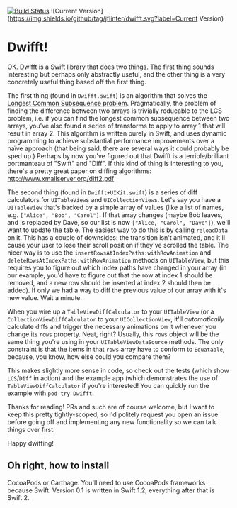[![Build Status](https://travis-ci.org/jflinter/Dwifft.svg?branch=master)](https://travis-ci.org/jflinter/Dwifft)
![Current Version](https://img.shields.io/github/tag/jflinter/dwifft.svg?label=Current Version)


Dwifft!
===

OK. Dwifft is a Swift library that does two things. The first thing sounds interesting but perhaps only abstractly useful, and the other thing is a very concretely useful thing based off the first thing.

The first thing (found in `Dwifft.swift`) is an algorithm that solves the [Longest Common Subsequence problem](https://en.wikipedia.org/wiki/Longest_common_subsequence_problem). Pragmatically, the problem of finding the difference between two arrays is trivially reducable to the LCS problem, i.e. if you can find the longest common subsequence between two arrays, you've also found a series of transforms to apply to array 1 that will result in array 2. This algorithm is written purely in Swift, and uses dynamic programming to achieve substantial performance improvements over a naïve approach (that being said, there are several ways it could probably be sped up.) Perhaps by now you've figured out that Dwifft is a terrible/brilliant portmanteau of "Swift" and "Diff". If this kind of thing is interesting to you, there's a pretty great paper on diffing algorithms: http://www.xmailserver.org/diff2.pdf

The second thing (found in `Dwifft+UIKit.swift`) is a series of diff calculators for `UITableView`s and `UICollectionView`s. Let's say you have a `UITableView` that's backed by a simple array of values (like a list of names, e.g. `["Alice", "Bob", "Carol"]`. If that array changes (maybe Bob leaves, and is replaced by Dave, so our list is now `["Alice, "Carol", "Dave"]`), we'll want to update the table. The easiest way to do this is by calling `reloadData` on it. This has a couple of downsides: the transition isn't animated, and it'll cause your user to lose their scroll position if they've scrolled the table. The nicer way is to use the `insertRowsAtIndexPaths:withRowAnimation` and `deleteRowsAtIndexPaths:withRowAnimation` methods on `UITableView`, but this requires you to figure out which index paths have changed in your array (in our example, you'd have to figure out that the row at index 1 should be removed, and a new row should be inserted at index 2 should then be added). If only we had a way to diff the previous value of our array with it's new value. Wait a minute.

When you wire up a `TableViewDiffCalculator` to your `UITableView` (or a `CollectionViewDiffCalculator` to your `UICollectionView`, it'll _automatically_ calculate diffs and trigger the necessary animations on it whenever you change its `rows` property. Neat, right? Usually, this `rows` object will be the same thing you're using in your `UITableViewDataSource` methods. The only constraint is that the items in that `rows` array have to conform to `Equatable`, because, you know, how else could you compare them?

This makes slightly more sense in code, so check out the tests (which show `LCS`/`Diff` in action) and the example app (which demonstrates the use of `TableViewDiffCalculator` if you're interested! You can quickly run the example with `pod try Dwifft`.

Thanks for reading! PRs and such are of course welcome, but I want to keep this pretty tightly-scoped, so I'd politely request you open an issue before going off and implementing any new functionality so we can talk things over first.

Happy dwiffing!

Oh right, how to install
---

CocoaPods or Carthage. You'll need to use CocoaPods frameworks because Swift. Version 0.1 is written in Swift 1.2, everything after that is Swift 2.

